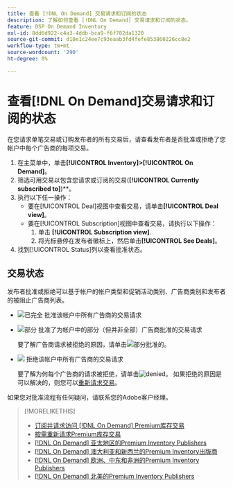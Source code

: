 ```yaml
---
title: 查看 [!DNL On Demand] 交易请求和订阅的状态
description: 了解如何查看 [!DNL On Demand] 交易请求和订阅的状态。
feature: DSP On Demand Inventory
exl-id: 8dd6d922-c4a3-4ddb-bca9-f6f782da1320
source-git-commit: d10e1c24ee7c93eaab3fd4fefe853860226cc8e2
workflow-type: tm+mt
source-wordcount: '290'
ht-degree: 0%

---
```


# 查看[!DNL On Demand]交易请求和订阅的状态

在您请求单笔交易或订购发布者的所有交易后，请查看发布者是否批准或拒绝了您帐户中每个广告商的每项交易。

1. 在主菜单中，单击&#x200B;**[!UICONTROL Inventory]>[!UICONTROL On Demand]**。
1. 筛选可用交易以包含您请求或订阅的交易(**[!UICONTROL Currently subscribed to]**)**。
1. 执行以下任一操作：
   * 要在[!UICONTROL Deal]视图中查看交易，请单击&#x200B;**[!UICONTROL Deal view]**。
   * 要在[!UICONTROL Subscription]视图中查看交易，请执行以下操作：
      1. 单击 **[!UICONTROL Subscription view]**.
      1. 将光标悬停在发布者徽标上，然后单击&#x200B;**[!UICONTROL See Deals]**。
1. 找到[!UICONTROL Status]列以查看批准状态。

## 交易状态

发布者批准或拒绝可以基于帐户的帐户类型和促销活动类别、广告商类别和发布者的被阻止广告商列表。

* ![已完全](/help/dsp/assets/approved.png) 批准该帐户中所有广告商的交易请求

* ![部分](/help/dsp/assets/partly-approved.png) 批准了为帐户中的部分（但并非全部）广告商批准的交易请求

   要了解广告商请求被拒绝的原因，请单击![部分批准的](/help/dsp/assets/partly-approved.png)。

* ![](/help/dsp/assets/denied.png) 拒绝该帐户中所有广告商的交易请求

   要了解为何每个广告商的请求被拒绝，请单击![denied](/help/dsp/assets/denied.png)。 如果拒绝的原因是可以解决的，则您可以[重新请求交易](/help/dsp/inventory/on-demand-inventory-rerequest.md)。

如果您对批准流程有任何疑问，请联系您的Adobe客户经理。

>[!MORELIKETHIS]
>
>* [订阅并请求访问 [!DNL On Demand] Premium库存交易](on-demand-inventory-subscribe.md)
>* [按需重新请求Premium库存交易](on-demand-inventory-rerequest.md)
>* [[!DNL On Demand] 亚太地区的Premium Inventory Publishers](on-demand-inventory-publishers-apac.md)
>* [[!DNL On Demand] 澳大利亚和新西兰的Premium Inventory出版商](on-demand-inventory-publishers-anz.md)
>* [[!DNL On Demand] 欧洲、中东和非洲的Premium Inventory Publishers](on-demand-inventory-publishers-emea.md)
>* [[!DNL On Demand] 北美的Premium Inventory Publishers](on-demand-inventory-publishers-na.md)

